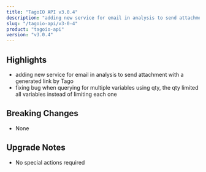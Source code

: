 ```yaml
---
title: "TagoIO API v3.0.4"
description: "adding new service for email in analysis to send attachment with a generated link by Tago"
slug: "/tagoio-api/v3-0-4"
product: "tagoio-api"
version: "v3.0.4"
---
```


## Highlights

- adding new service for email in analysis to send attachment with a generated link by Tago
- fixing bug when querying for multiple variables using qty, the qty limited all variables instead of limiting each one

## Breaking Changes

- None

## Upgrade Notes

- No special actions required
